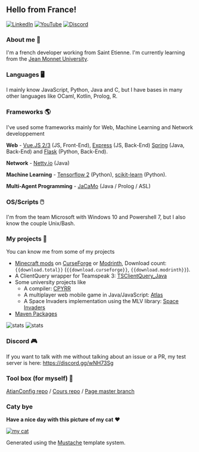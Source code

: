 ## Hello from France!

[![LinkedIn](https://img.shields.io/badge/linkedin-%230077B5.svg?style=for-the-badge&logo=linkedin&logoColor=white)](https://www.linkedin.com/in/antoine-willerval/) [![YouTube](https://img.shields.io/badge/ate48-%23FF0000.svg?style=for-the-badge&logo=YouTube&logoColor=white)](https://www.youtube.com/user/wilate48) [![Discord](https://img.shields.io/badge/ATESabLab-%237289DA.svg?style=for-the-badge&logo=discord&logoColor=white)](https://discord.gg/wNH73Sg)

### About me 🙂

I'm a french developer working from Saint Etienne. I'm currently learning from the [Jean Monnet University](https://fac-sciences.univ-st-etienne.fr/en/departments/computer-science-department.html).

### Languages 🖥️

I mainly know JavaScript, Python, Java and C, but I have bases in many other languages like OCaml, Kotlin, Prolog, R.

### Frameworks 🌎

I've used some frameworks mainly for Web, Machine Learning and Network developpement

**Web** - [Vue.JS 2/3](https://vuejs.org/) (JS, Front-End), [Express](http://expressjs.com/) (JS, Back-End) [Spring](https://spring.io/) (Java, Back-End) and [Flask](https://flask.palletsprojects.com/en/1.1.x/) (Python, Back-End).

**Network** - [Netty.io](https://netty.io/) (Java)

**Machine Learning** - [Tensorflow 2](https://www.tensorflow.org/) (Python), [scikit-learn](https://scikit-learn.org/) (Python).

**Multi-Agent Programming** - [JaCaMo](http://jacamo.sourceforge.net/) (Java / Prolog / ASL)

### OS/Scripts 🖱️

I'm from the team Microsoft with Windows 10 and Powershell 7, but I also know the couple Unix/Bash.

### My projects 🌵

You can know me from some of my projects

- [Minecraft mods](MODS.md) on [CurseForge](https://www.curseforge.com/members/ate48/projects) or [Modrinth](https://modrinth.com/user/DoVtMH0M), Download count: `{{download.total}}` (`{{download.curseforge}}`, `{{download.modrinth}}`).
- A ClientQuery wrapper for Teamspeak 3: [TSClientQuery_Java](https://github.com/ate47/TSClientQuery_Java-Client)
- Some university projects like
  - A compiler: [CPYRR](https://github.com/ate47/CPYRR)
  - A multiplayer web mobile game in Java/JavaScript: [Atlas](https://github.com/ate47/S6Project---Atlas---Game)
  - A Space Invaders implementation using the MLV library: [Space Invaders](https://github.com/ate47/Space-invaders)
- [Maven Packages](PACKAGE.md)

![stats](https://github-readme-stats.vercel.app/api?username=ATE47&show_icons=true&theme=default)
![stats](https://github-readme-stats.vercel.app/api/top-langs/?username=ATE47&theme=default&layout=compact)

### Discord 🎮

If you want to talk with me without talking about an issue or a PR, my test server is here: https://discord.gg/wNH73Sg

### Tool box (for myself) 📐

[AtianConfig repo](https://github.com/ate47/AtianConfig) / [Cours repo](https://github.com/ate47/Cours) / [Page master branch](https://github.com/ate47/ate47/tree/master)

### Caty bye

**Have a nice day with this picture of my cat** ❤️

[![my cat](imgs/garfield.jpg)](https://www.youtube.com/watch?v=dQw4w9WgXcQ)

Generated using the [Mustache](https://github.com/janl/mustache.js) template system.
